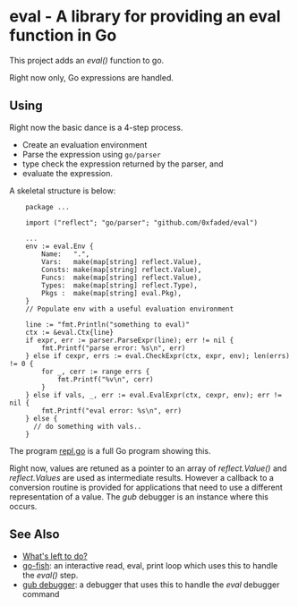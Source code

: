 eval - A library for providing an eval function in Go
============================================================================

This project adds an *eval()* function to go.

Right now only, Go expressions are handled.

Using
-----

Right now the basic dance is a 4-step process.

* Create an evaluation environment
* Parse the expression using `go/parser`
* type check the expression returned by the parser, and
* evaluate the expression.

A skeletal structure is below:

```
    package ...

	import ("reflect"; "go/parser"; "github.com/0xfaded/eval")

	...
	env := eval.Env {
		Name:   ".",
		Vars:   make(map[string] reflect.Value),
		Consts: make(map[string] reflect.Value),
		Funcs:  make(map[string] reflect.Value),
		Types:  make(map[string] reflect.Type),
		Pkgs :  make(map[string] eval.Pkg),
	}
	// Populate env with a useful evaluation environment

    line := "fmt.Println("something to eval)"
	ctx := &eval.Ctx{line}
	if expr, err := parser.ParseExpr(line); err != nil {
		fmt.Printf("parse error: %s\n", err)
	} else if cexpr, errs := eval.CheckExpr(ctx, expr, env); len(errs) != 0 {
		for _, cerr := range errs {
			fmt.Printf("%v\n", cerr)
		}
	} else if vals, _, err := eval.EvalExpr(ctx, cexpr, env); err != nil {
		fmt.Printf("eval error: %s\n", err)
	} else {
	  // do something with vals..
	}
```

The program [repl.go](https://github.com/0xfaded/eval/tree/master/demo/repl.go) is a full Go program showing this.

Right now, values are retuned as a pointer to an array of
*reflect.Value()* and *reflect.Values* are used as intermediate
results. However a callback to a conversion routine is provided for
applications that need to use a different representation of a
value. The *gub* debugger is an instance where this occurs.

See Also
--------

* [What's left to do?](https://github.com/0xfaded/eval/wiki/What's-left-to-do%3F)
* [go-fish](https://github.com/rocky/go-fish): an interactive read, eval, print loop which uses this to handle the *eval()* step.
* [gub debugger](https://github.com/rocky/ssa-interp): a debugger that uses this to handle the *eval* debugger command
